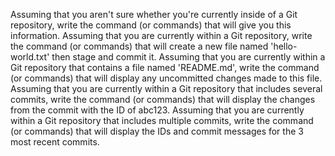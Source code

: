 Assuming that you aren't sure whether you're currently inside of a Git repository, write the command (or commands) that will give you this information.
Assuming that you are currently within a Git repository, write the command (or commands) that will create a new file named 'hello-world.txt' then stage and commit it.
Assuming that you are currently within a Git repository that contains a file named 'README.md', write the command (or commands) that will display any uncommitted changes made to this file.
Assuming that you are currently within a Git repository that includes several commits, write the command (or commands) that will display the changes from the commit with the ID of abc123.
Assuming that you are currently within a Git repository that includes multiple commits, write the command (or commands) that will display the IDs and commit messages for the 3 most recent commits.